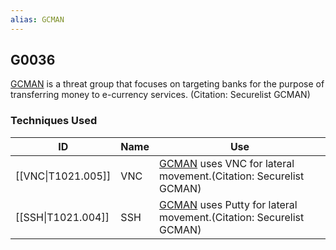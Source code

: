 ```yaml
---
alias: GCMAN
---
```


## G0036

[GCMAN](https://attack.mitre.org/groups/G0036) is a threat group that focuses on targeting banks for the purpose of transferring money to e-currency services. (Citation: Securelist GCMAN)


### Techniques Used

| ID | Name | Use |
| --- | --- | --- |
| [[VNC\|T1021.005]] | VNC | [GCMAN](https://attack.mitre.org/groups/G0036) uses VNC for lateral movement.(Citation: Securelist GCMAN) |
| [[SSH\|T1021.004]] | SSH | [GCMAN](https://attack.mitre.org/groups/G0036) uses Putty for lateral movement.(Citation: Securelist GCMAN) |
